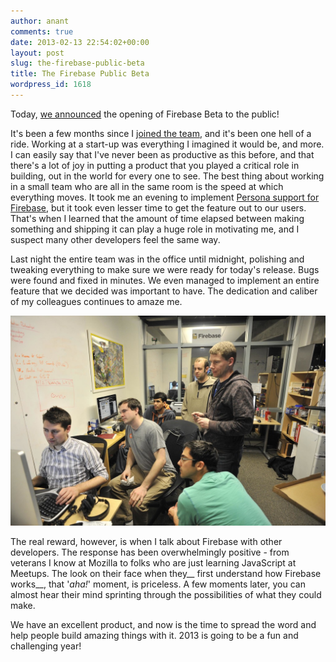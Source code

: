 ```yaml
---
author: anant
comments: true
date: 2013-02-13 22:54:02+00:00
layout: post
slug: the-firebase-public-beta
title: The Firebase Public Beta
wordpress_id: 1618
---
```


Today, [we announced](https://www.firebase.com/blog/2013-02-13-firebase-opens-beta-to-all-developers.html) the opening of Firebase Beta to the public!

It's been a few months since I [joined the team](http://kix.in/2012/11/25/a-new-beginning/), and it's been one hell of a ride. Working at a start-up was everything I imagined it would be, and more. I can easily say that I've never been as productive as this before, and that there's a lot of joy in putting a product that you played a critical role in building, out in the world for every one to see. The best thing about working in a small team who are all in the same room is the speed at which everything moves. It took me an evening to implement [Persona support for Firebase](https://www.firebase.com/docs/security/simple-login-persona.html), but it took even lesser time to get the feature out to our users. That's when I learned that the amount of time elapsed between making something and shipping it can play a huge role in motivating me, and I suspect many other developers feel the same way.

Last night the entire team was in the office until midnight, polishing and tweaking everything to make sure we were ready for today's release. Bugs were found and fixed in minutes. We even managed to implement an entire feature that we decided was important to have. The dedication and caliber of my colleagues continues to amaze me.

![The night before the Firebase public beta](/images/2013/fb-public-beta.jpg)

The real reward, however, is when I talk about Firebase with other developers. The response has been overwhelmingly positive - from veterans I know at Mozilla to folks who are just learning JavaScript at Meetups. The look on their face when they__ first understand how Firebase works__, that '_aha!_' moment, is priceless. A few moments later, you can almost hear their mind sprinting through the possibilities of what they could make.

We have an excellent product, and now is the time to spread the word and help people build amazing things with it. 2013 is going to be a fun and challenging year!
